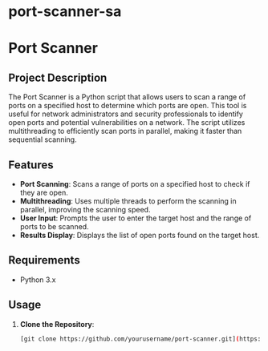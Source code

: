 # port-scanner-sa
# Port Scanner

## Project Description

The Port Scanner is a Python script that allows users to scan a range of ports on a specified host to determine which ports are open. This tool is useful for network administrators and security professionals to identify open ports and potential vulnerabilities on a network. The script utilizes multithreading to efficiently scan ports in parallel, making it faster than sequential scanning.

## Features

- **Port Scanning**: Scans a range of ports on a specified host to check if they are open.
- **Multithreading**: Uses multiple threads to perform the scanning in parallel, improving the scanning speed.
- **User Input**: Prompts the user to enter the target host and the range of ports to be scanned.
- **Results Display**: Displays the list of open ports found on the target host.

## Requirements

- Python 3.x

## Usage

1. **Clone the Repository**:
   ```bash
   [git clone https://github.com/yourusername/port-scanner.git](https://github.com/saranyaadhikary/port-scanner-sa)
